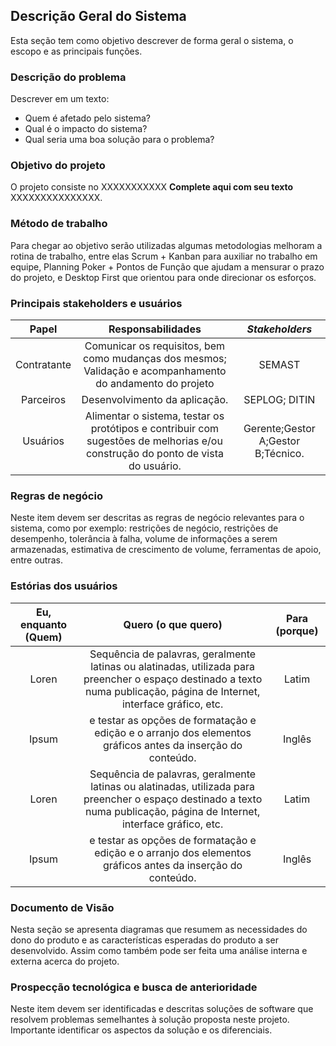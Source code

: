 ## Descrição Geral do Sistema 

Esta seção tem como objetivo descrever de forma geral o sistema, o escopo e as principais funções. 

### Descrição do problema
Descrever em um texto:
- Quem é afetado pelo sistema?
- Qual é o impacto do sistema?
- Qual seria uma boa solução para o problema?



### Objetivo do projeto
O projeto consiste no XXXXXXXXXXX **Complete aqui com seu texto** XXXXXXXXXXXXXXX.

### Método de trabalho

Para chegar ao objetivo serão utilizadas algumas metodologias melhoram a rotina de trabalho, entre elas Scrum + Kanban para auxiliar no trabalho em equipe, Planning Poker + Pontos de Função que ajudam a mensurar o prazo do projeto, e Desktop First que orientou para onde direcionar os esforços.

### Principais stakeholders e usuários

|Papel|Responsabilidades|*Stakeholders*|
|:-:|:-:|:-:|
|Contratante|Comunicar os requisitos, bem como mudanças dos mesmos; Validação e acompanhamento do andamento do projeto|SEMAST|
|Parceiros|Desenvolvimento da aplicação.|SEPLOG;  DITIN|
|Usuários|Alimentar o sistema, testar os protótipos e contribuir com sugestões de melhorias e/ou construção do ponto de vista do usuário.|Gerente;Gestor A;Gestor B;Técnico.|

### Regras de negócio

Neste item devem ser descritas as regras de negócio relevantes para o sistema, como por exemplo: restrições de negócio, restrições de desempenho, tolerância à falha, volume de informações a serem armazenadas, estimativa de crescimento de volume, ferramentas de apoio, entre outras.

### Estórias dos usuários

|Eu, enquanto (Quem) |Quero (o que quero) |Para (porque)|
|:--:|:--:|:--:|
|Loren|Sequência de palavras, geralmente latinas ou alatinadas, utilizada para preencher o espaço destinado a texto numa publicação, página de Internet, interface gráfico, etc. |Latim|
|Ipsum|e testar as opções de formatação e edição e o arranjo dos elementos gráficos antes da inserção do conteúdo.|Inglês|
|Loren|Sequência de palavras, geralmente latinas ou alatinadas, utilizada para preencher o espaço destinado a texto numa publicação, página de Internet, interface gráfico, etc. |Latim|
|Ipsum|e testar as opções de formatação e edição e o arranjo dos elementos gráficos antes da inserção do conteúdo.|Inglês|


### Documento de Visão 

Nesta seção se apresenta diagramas que resumem as necessidades do dono do produto e as características esperadas do produto a ser desenvolvido. Assim como também pode ser feita uma análise interna e externa acerca do projeto.


### Prospecção tecnológica e busca de anterioridade

Neste item devem ser identificadas e descritas soluções de software que resolvem problemas semelhantes à solução proposta neste projeto. Importante identificar os aspectos da solução e os diferenciais.